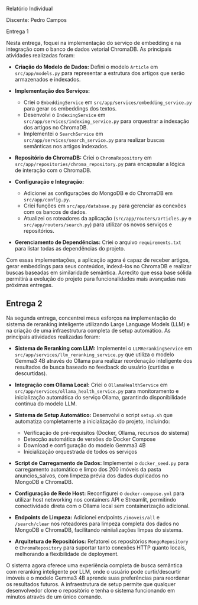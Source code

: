 Relatório Individual

Discente: Pedro Campos

Entrega 1

Nesta entrega, foquei na implementação do serviço de embedding e na integração com o banco de dados vetorial ChromaDB. As principais atividades realizadas foram:

* **Criação do Modelo de Dados:** Defini o modelo `Article` em `src/app/models.py` para representar a estrutura dos artigos que serão armazenados e indexados.

* **Implementação dos Serviços:**
    * Criei o `EmbeddingService` em `src/app/services/embedding_service.py` para gerar os embeddings dos textos.
    * Desenvolvi o `IndexingService` em `src/app/services/indexing_service.py` para orquestrar a indexação dos artigos no ChromaDB.
    * Implementei o `SearchService` em `src/app/services/search_service.py` para realizar buscas semânticas nos artigos indexados.

* **Repositório do ChromaDB:** Criei o `ChromaRepository` em `src/app/repositories/chroma_repository.py` para encapsular a lógica de interação com o ChromaDB.

* **Configuração e Integração:**
    * Adicionei as configurações do MongoDB e do ChromaDB em `src/app/config.py`.
    * Criei funções em `src/app/database.py` para gerenciar as conexões com os bancos de dados.
    * Atualizei os roteadores da aplicação (`src/app/routers/articles.py` e `src/app/routers/search.py`) para utilizar os novos serviços e repositórios.

* **Gerenciamento de Dependências:** Criei o arquivo `requirements.txt` para listar todas as dependências do projeto.

Com essas implementações, a aplicação agora é capaz de receber artigos, gerar embeddings para seus conteúdos, indexá-los no ChromaDB e realizar buscas baseadas em similaridade semântica. Acredito que essa base sólida permitirá a evolução do projeto para funcionalidades mais avançadas nas próximas entregas.

## Entrega 2

Na segunda entrega, concentrei meus esforços na implementação do sistema de reranking inteligente utilizando Large Language Models (LLM) e na criação de uma infraestrutura completa de setup automático. As principais atividades realizadas foram:

* **Sistema de Reranking com LLM:** Implementei o `LLMRerankingService` em `src/app/services/llm_reranking_service.py` que utiliza o modelo Gemma3 4B através do Ollama para realizar reordenação inteligente dos resultados de busca baseado no feedback do usuário (curtidas e descurtidas).

* **Integração com Ollama Local:** Criei o `OllamaHealthService` em `src/app/services/ollama_health_service.py` para monitoramento e inicialização automática do serviço Ollama, garantindo disponibilidade contínua do modelo LLM.

* **Sistema de Setup Automático:** Desenvolvi o script `setup.sh` que automatiza completamente a inicialização do projeto, incluindo:
    * Verificação de pré-requisitos (Docker, Ollama, recursos do sistema)
    * Detecção automática de versões do Docker Compose
    * Download e configuração do modelo Gemma3 4B
    * Inicialização orquestrada de todos os serviços

* **Script de Carregamento de Dados:** Implementei o `docker_seed.py` para carregamento automático e limpo dos 200 imóveis da pasta anuncios_salvos, com limpeza prévia dos dados duplicados no MongoDB e ChromaDB.

* **Configuração de Rede Host:** Reconfigurei o `docker-compose.yml` para utilizar host networking nos containers API e Streamlit, permitindo conectividade direta com o Ollama local sem containerização adicional.

* **Endpoints de Limpeza:** Adicionei endpoints `/imoveis/all` e `/search/clear` nos roteadores para limpeza completa dos dados no MongoDB e ChromaDB, facilitando reiniializações limpas do sistema.

* **Arquitetura de Repositórios:** Refatorei os repositórios `MongoRepository` e `ChromaRepository` para suportar tanto conexões HTTP quanto locais, melhorando a flexibilidade de deployment.

O sistema agora oferece uma experiência completa de busca semântica com reranking inteligente por LLM, onde o usuário pode curtir/descurtir imóveis e o modelo Gemma3 4B aprende suas preferências para reordenar os resultados futuros. A infraestrutura de setup permite que qualquer desenvolvedor clone o repositório e tenha o sistema funcionando em minutos através de um único comando.
